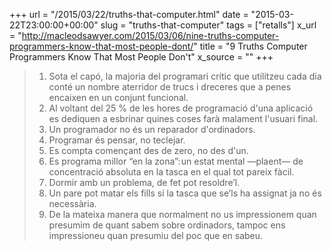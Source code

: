 +++
url = "/2015/03/22/truths-that-computer.html"
date = "2015-03-22T23:00:00+00:00"
slug = "truths-that-computer"
tags = ["retalls"]
x_url = "http://macleodsawyer.com/2015/03/06/nine-truths-computer-programmers-know-that-most-people-dont/"
title = "9 Truths Computer Programmers Know That Most People Don't"
x_source = ""
+++


> 1. Sota el capó, la majoria del programari crític que utilitzeu cada dia conté un nombre aterridor de trucs i dreceres que a penes encaixen en un conjunt funcional.
> 2. Al voltant del 25 % de les hores de programació d'una aplicació es dediquen a esbrinar quines coses farà malament l'usuari final.
> 3. Un programador no és un reparador d'ordinadors.
> 4. Programar és pensar, no teclejar.
> 5. Es compta començant des de zero, no des d'un.
> 6. Es programa millor “en la zona”: un estat mental —plaent— de concentració absoluta en la tasca en el qual tot pareix fàcil.
> 7. Dormir amb un problema, de fet pot resoldre’l.
> 8. Un pare pot matar els fills si la tasca que se’ls ha assignat ja no és necessària.
> 9. De la mateixa manera que normalment no us impressionem quan presumim de quant sabem sobre ordinadors, tampoc ens impressioneu quan presumiu del poc que en sabeu.
